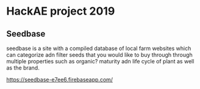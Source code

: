 # HackAE project 2019

## Seedbase

seedbase is a site with a compiled database of local farm websites which can categorize adn filter seeds that you would like to buy through through multiple properties such as organic? maturity adn life cycle of plant as well as the brand.


https://seedbase-e7ee6.firebaseapp.com/

